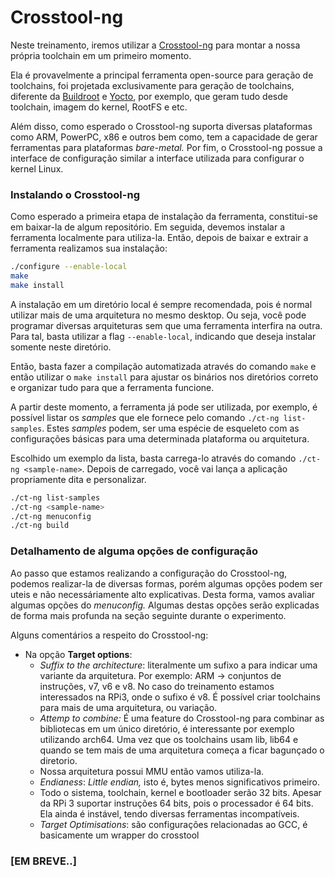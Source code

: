 # Crosstool-ng

Neste treinamento, iremos utilizar a [Crosstool-ng](https://crosstool-ng.github.io/) para montar a nossa própria toolchain em um primeiro momento.

Ela é provavelmente a principal ferramenta open-source para geração de toolchains, foi projetada exclusivamente para geração de toolchains, diferente da [Buildroot](https://www.buildroot.org/) e [Yocto](https://www.yoctoproject.org/), por exemplo, que geram tudo desde toolchain, imagem do kernel, RootFS e etc. 

Além disso, como esperado o Crosstool-ng suporta diversas plataformas como ARM, PowerPC, x86 e outros bem como, tem a capacidade de gerar ferramentas para plataformas _bare-metal._ Por fim, o Crosstool-ng possue a interface de configuração similar a interface utilizada para configurar o kernel Linux.

### Instalando o Crosstool-ng

Como esperado a primeira etapa de instalação da ferramenta, constitui-se em baixar-la de algum repositório. Em seguida, devemos instalar a ferramenta localmente para utiliza-la. Então, depois de baixar e extrair a ferramenta realizamos sua instalação:

```bash
./configure --enable-local
make
make install
```

A instalação em um diretório local é sempre recomendada, pois é normal utilizar mais de uma arquitetura no mesmo desktop. Ou seja, você pode programar diversas arquiteturas sem que uma ferramenta interfira na outra. Para tal, basta utilizar a flag `--enable-local`, indicando que deseja instalar somente neste diretório.

Então, basta fazer a compilação automatizada através do comando `make` e então utilizar o `make install` para ajustar os binários nos diretórios correto e organizar tudo para que a ferramenta funcione.

A partir deste momento, a ferramenta já pode ser utilizada, por exemplo, é possível listar os _samples_ que ele fornece pelo comando `./ct-ng list-samples`. Estes _samples_ podem, ser uma espécie de esqueleto com as configurações básicas para uma determinada plataforma ou arquitetura.

Escolhido um exemplo da lista, basta carrega-lo através do comando `./ct-ng <sample-name>`. Depois de carregado, você vai lança a aplicação propriamente dita e personalizar.

```bash
./ct-ng list-samples
./ct-ng <sample-name>
./ct-ng menuconfig
./ct-ng build
```

### Detalhamento de alguma opções de configuração

Ao passo que estamos realizando a configuração do Crosstool-ng, podemos realizar-la de diversas formas, porém algumas opções podem ser uteis e não necessáriamente alto explicativas. Desta forma, vamos avaliar algumas opções do _menuconfig._ Algumas destas opções serão explicadas de forma mais profunda na seção seguinte durante o experimento.

Alguns comentários a respeito do Crosstool-ng: 

* Na opção **Target options**:
  * _Suffix to the architecture_: literalmente um sufixo a para indicar uma variante da arquitetura. Por exemplo: ARM -&gt; conjuntos de instruções, v7, v6 e v8. No caso do treinamento estamos interessados na RPi3, onde o sufixo é v8. É possível criar toolchains para mais de uma arquitetura, ou variação.
  * _Attemp to combine:_ É uma feature do Crosstool-ng para combinar as bibliotecas em um único diretório, é interessante por exemplo utilizando arch64. Uma vez que os toolchains usam lib, lib64 e quando se tem mais de uma arquitetura começa a ficar bagunçado o diretorio.
  * Nossa arquitetura possui MMU então vamos utiliza-la.
  * _Endianess_: _Little endian,_ isto é, bytes menos significativos primeiro.
  * Todo o sistema, toolchain, kernel e bootloader serão 32 bits. Apesar da RPi 3 suportar instruções 64 bits, pois o processador é 64 bits. Ela ainda é instável, tendo diversas ferramentas incompatíveis.
  * _Target Optimisations_: são configurações relacionadas ao GCC, é basicamente um wrapper do crosstool

### \[EM BREVE..\]

